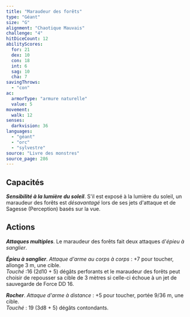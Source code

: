 ```yaml
---
title: "Maraudeur des forêts"
type: "Géant"
size: "G"
alignment: "Chaotique Mauvais"
challenge: "4"
hitDiceCount: 12
abilityScores:
  for: 21
  dex: 10
  con: 18
  int: 6
  sag: 10
  cha: 7
savingThrows: 
  - "con"
ac: 
  armorType: "armure naturelle"
  value: 5
movement: 
  walk: 12
senses: 
  darkvision: 36
languages: 
  - "géant"
  - "orc"
  - "sylvestre"
source: "Livre des monstres"
source_page: 286
---
```

## Capacités
_**Sensibilité à la lumière du soleil**_. S'il est exposé à la lumière du soleil, un maraudeur des forêts est _désavantagé_ lors de ses jets d'attaque et de Sagesse (Perception) basés sur la vue.

## Actions
_**Attaques multiples**_. Le maraudeur des forêts fait deux attaques d'_épieu à sanglier_.

_**Épieu à sanglier**_. _Attaque d'arme au corps à corps_ : +7 pour toucher, allonge 3 m, une cible.  
_Touché_ :16 (2d10 + 5) dégâts perforants et le maraudeur des forêts peut choisir de repousser sa cible de 3 mètres si celle-ci échoue à un jet de sauvegarde de Force DD 16.

_**Rocher**_. _Attaque d'arme à distance_ : +5 pour toucher, portée 9/36 m, une cible.  
_Touché_ : 19 (3d8 + 5) dégâts contondants.
